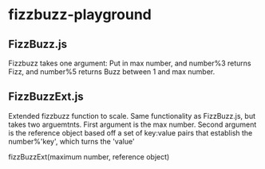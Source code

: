 fizzbuzz-playground
===================

FizzBuzz.js
-----------

Fizzbuzz takes one argument:
Put in max number, and number%3 returns Fizz, and number%5 returns Buzz between 1 and max number.


FizzBuzzExt.js
--------------

Extended fizzbuzz function to scale. Same functionality as FizzBuzz.js, but takes two arguemtnts. First argument is the max number. Second argument is the reference object based off a set of key:value pairs that establish the number%'key', which turns the 'value'

fizzBuzzExt(maximum number, reference object)
